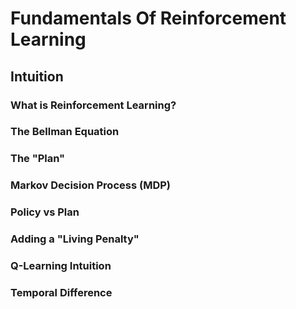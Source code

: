 # Fundamentals Of Reinforcement Learning

## Intuition

### What is Reinforcement Learning?

### The Bellman Equation

### The "Plan"

### Markov Decision Process (MDP)

### Policy vs Plan

### Adding a "Living Penalty"

### Q-Learning Intuition

### Temporal Difference